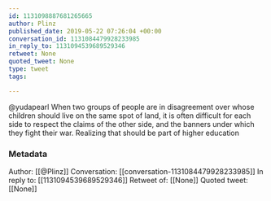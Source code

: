 ```yaml
---
id: 1131098887681265665
author: Plinz
published_date: 2019-05-22 07:26:04 +00:00
conversation_id: 1131084479928233985
in_reply_to: 1131094539689529346
retweet: None
quoted_tweet: None
type: tweet
tags:

---
```


@yudapearl When two groups of people are in disagreement over whose children should live on the same spot of land, it is often difficult for each side to respect the claims of the other side, and the banners under which they fight their war. Realizing that should be part of higher education

### Metadata

Author: [[@Plinz]]
Conversation: [[conversation-1131084479928233985]]
In reply to: [[1131094539689529346]]
Retweet of: [[None]]
Quoted tweet: [[None]]
